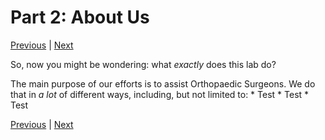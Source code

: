 # Part 2: About Us
[Previous](https://github.com/BRIO-lab/brio-lab-onboarding/blob/main/General/Part_1.md) | [Next]()

So, now you might be wondering: what _exactly_ does this lab do?

The main purpose of our efforts is to assist Orthopaedic Surgeons. We do that in _a lot_ of different ways, including, but not limited to:
    * Test
    * Test
    * Test



[Previous](https://github.com/BRIO-lab/brio-lab-onboarding/blob/main/General/Part_1.md) | [Next]()